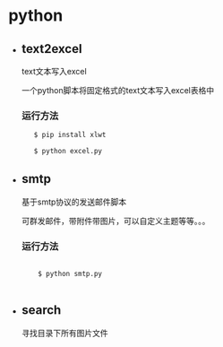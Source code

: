 #  python
* ## text2excel
  text文本写入excel

  一个python脚本将固定格式的text文本写入excel表格中

  ### 运行方法

  ```bash
     $ pip install xlwt
  
     $ python excel.py
  ```
  
* ## smtp

  基于smtp协议的发送邮件脚本

  可群发邮件，带附件带图片，可以自定义主题等等。。。

   ### 运行方法

  ```bash  
    
      $ python smtp.py     
        
  ```

* ## search

   寻找目录下所有图片文件 
